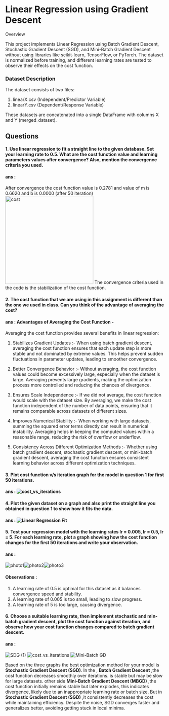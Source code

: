 # Linear Regression using Gradient Descent

Overview

This project implements Linear Regression using Batch Gradient Descent, Stochastic Gradient Descent (SGD), and Mini-Batch Gradient Descent without using libraries like scikit-learn, TensorFlow, or PyTorch. The dataset is normalized before training, and different learning rates are tested to observe their effects on the cost function.

### Dataset Description
The dataset consists of two files:

1. linearX.csv (Independent/Predictor Variable)
2. linearY.csv (Dependent/Response Variable)

These datasets are concatenated into a single DataFrame with columns X and Y (merged_dataset).

## Questions

#### 1. Use linear regression to fit a straight line to the given database. Set your learning rate to 0.5. What are the cost function value and learning parameters values after convergence? Also, mention the convergence criteria you used.
#### ans : 
After convergence the cost function value is 0.2781 and value of m is 0.6620 and b is 0.0000 (after 50 iteration)
<img width="278" alt="cost" src="https://github.com/user-attachments/assets/ded174f8-5459-48ed-bcc3-c15f3867c64f" />
The convergence criteria used in the code is the stabilization of the cost function.

#### 2. The cost function that we are using in this assignment is different than the one we used in class. Can you think of the advantage of averaging the cost?
#### ans : Advantages of Averaging the Cost Function -
Averaging the cost function provides several benefits in linear regression:

1. Stabilizes Gradient Updates :-
     When using batch gradient descent, averaging the cost function ensures that each update step is more stable and not dominated by extreme values. This helps prevent 
     sudden fluctuations in parameter updates, leading to smoother convergence.

2. Better Convergence Behavior :-
     Without averaging, the cost function values could become excessively large, especially when the dataset is large. Averaging prevents large gradients, making the 
     optimization process more controlled and reducing the chances of divergence.

3. Ensures Scale Independence :-
     If we did not average, the cost function would scale with the dataset size. By averaging, we make the cost function independent of the number of data points, ensuring 
     that it remains comparable across datasets of different sizes.

4. Improves Numerical Stability :-
     When working with large datasets, summing the squared error terms directly can result in numerical instability. Averaging helps in keeping the computed values within a 
     reasonable range, reducing the risk of overflow or underflow.

5. Consistency Across Different Optimization Methods :-
     Whether using batch gradient descent, stochastic gradient descent, or mini-batch gradient descent, averaging the cost function ensures consistent learning behavior 
     across different optimization techniques.

#### 3. Plot cost function v/s iteration graph for the model in question 1 for first 50 iterations.
#### ans : ![cost_vs_iterations](https://github.com/user-attachments/assets/fbb78a09-0248-4ca2-bd86-49bf75be5990)


#### 4. Plot the given dataset on a graph and also print the straight line you obtained in question 1 to show how it fits the data.
#### ans : ![Linear Regression Fit](https://github.com/user-attachments/assets/aaf48fba-396c-48b7-900c-22f645cea2af)

#### 5. Test your regression model with the learning rates lr = 0.005, lr = 0.5, lr = 5. For each learning rate, plot a graph showing how the cost function changes for the first 50 iterations and write your observation.
#### ans : 
![photo1](https://github.com/user-attachments/assets/9c7cbf71-da41-4837-8a5f-193ba4b8441e)![photo2](https://github.com/user-attachments/assets/cb083032-8878-4d91-908d-86b6468ad677)![photo3](https://github.com/user-attachments/assets/45b7ea01-44a9-4351-a86a-d36114e62193)

#### Observations : 
   1. A learning rate of 0.5 is optimal for this dataset as it balances convergence speed and stability.
   2. A learning rate of 0.005 is too small, leading to slow progress.
   3. A learning rate of 5 is too large, causing divergence.

#### 6. Choose a suitable learning rate, then implement stochastic and min-batch gradient descent, plot the cost function against iteration, and observe how your cost function changes compared to batch gradient descent.
#### ans :
![SDG (1)](https://github.com/user-attachments/assets/7877df28-2d50-41bb-a33f-bce0a2ad4553)
![cost_vs_iterations](https://github.com/user-attachments/assets/d8597241-ae87-4811-af32-23eaf92f541b)
![Mini-Batch GD](https://github.com/user-attachments/assets/7b581b91-507c-4b2f-bd75-970b45dd2647)

Based on the three graphs the best optimization method for your model is **Stochastic Gradient Descent (SGD)**.
In the , **Batch Gradient Descent** ,the cost function decreases smoothly over iterations. is stable but may be slow for large datasets. other side **Mini-Batch Gradient Descent (MBGD)** ,the cost function initially remains stable but later explodes, this indicates divergence, likely due to an inappropriate learning rate or batch size. But in **Stochastic Gradient Descent (SGD)** ,it consistently decreases the cost while maintaining efficiency. Despite the noise, SGD converges faster and generalizes better, avoiding getting stuck in local minima.
